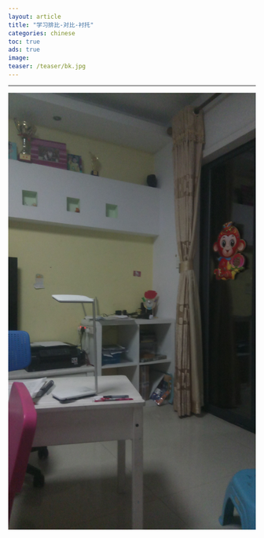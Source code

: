 ```yaml
---
layout: article
title: "学习排比-对比-衬托"
categories: chinese
toc: true
ads: true
image:
teaser: /teaser/bk.jpg
---
```


---



![df](https://github.com/storage201602/storage201602/blob/master/chenyifan2016/_posts/chinese/2016-10-02-20161002221332chinese.md/1475417602802933297906.jpg?raw=true)

